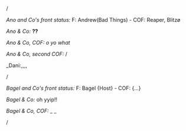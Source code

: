 /

*Ano and Co's front status:* F: Andrew(Bad Things)  - COF: Reaper, Blitzø

_Ano & Co:_ **??**

_Ano & Co, COF:_ _o yo what_

_Ano & Co, second COF:_ 
/

_Dani:,,,,

/

*Bagel and Co's front status:* F: Bagel {Host} - COF: {...}

_Bagel & Co:_ oh yyip!!

_Bagel & Co, COF:_ _ _

/
